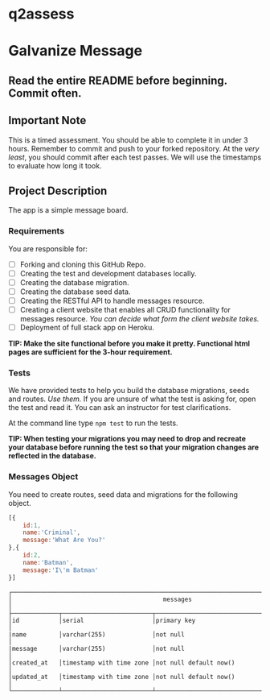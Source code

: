 # q2assess

# Galvanize Message


## Read the entire README before beginning. Commit often.


## Important Note

This is a timed assessment.  You should be able to complete it in under 3 hours.  Remember to commit and push to your forked repository. At the _very least_, you should commit after each test passes. We will use the timestamps to evaluate how long it took.

## Project Description

The app is a simple message board.

### Requirements

You are responsible for:

- [ ] Forking and cloning this GitHub Repo.
- [ ] Creating the test and development databases locally.
- [ ] Creating the database migration.
- [ ] Creating the database seed data.
- [ ] Creating the RESTful API to handle messages resource.
- [ ] Creating a client website that enables all CRUD functionality for messages resource. *You can decide what form the client website takes.*
- [ ] Deployment of full stack app on Heroku.

**TIP: Make the site functional before you make it pretty. Functional html pages are sufficient for the 3-hour requirement.**


### Tests

We have provided tests to help you build the database migrations, seeds and routes.  *Use them.* If you are unsure of what the test is asking for, open the test and read it. You can ask an instructor for test clarifications.

At the command line type `npm test` to run the tests.

**TIP: When testing your migrations you may need to drop and recreate your database before running the test so that your migration changes are reflected in the database.**

### Messages Object

You need to create routes, seed data and migrations for the following object.

```javascript
[{
	id:1,
  	name:'Criminal',
  	message:'What Are You?'
},{
	id:2,
    name:'Batman',
    message:'I\'m Batman'
}]
```

```text,kkk
┌──────────────────────────────────────────────────────────────────────────────────────────┐
│                                          messages                                        │
├─────────────┬─────────────────────────┬──────────────────────────────────────────────────┤
│id           │serial                   │primary key                                       │
|name         │varchar(255)             │not null                                          │
|message      │varchar(255)             │not null                                          │
│created_at   │timestamp with time zone │not null default now()                            │
│updated_at   │timestamp with time zone │not null default now()                            │
└─────────────┴─────────────────────────┴──────────────────────────────────────────────────┘
```
